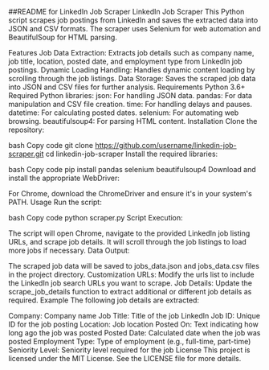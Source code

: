 ##README for LinkedIn Job Scraper
LinkedIn Job Scraper
This Python script scrapes job postings from LinkedIn and saves the extracted data into JSON and CSV formats. The scraper uses Selenium for web automation and BeautifulSoup for HTML parsing.

Features
Job Data Extraction: Extracts job details such as company name, job title, location, posted date, and employment type from LinkedIn job postings.
Dynamic Loading Handling: Handles dynamic content loading by scrolling through the job listings.
Data Storage: Saves the scraped job data into JSON and CSV files for further analysis.
Requirements
Python 3.6+
Required Python libraries:
json: For handling JSON data.
pandas: For data manipulation and CSV file creation.
time: For handling delays and pauses.
datetime: For calculating posted dates.
selenium: For automating web browsing.
beautifulsoup4: For parsing HTML content.
Installation
Clone the repository:

bash
Copy code
git clone https://github.com/username/linkedin-job-scraper.git
cd linkedin-job-scraper
Install the required libraries:

bash
Copy code
pip install pandas selenium beautifulsoup4
Download and install the appropriate WebDriver:

For Chrome, download the ChromeDriver and ensure it's in your system's PATH.
Usage
Run the script:

bash
Copy code
python scraper.py
Script Execution:

The script will open Chrome, navigate to the provided LinkedIn job listing URLs, and scrape job details.
It will scroll through the job listings to load more jobs if necessary.
Data Output:

The scraped job data will be saved to jobs_data.json and jobs_data.csv files in the project directory.
Customization
URLs: Modify the urls list to include the LinkedIn job search URLs you want to scrape.
Job Details: Update the scrape_job_details function to extract additional or different job details as required.
Example
The following job details are extracted:

Company: Company name
Job Title: Title of the job
LinkedIn Job ID: Unique ID for the job posting
Location: Job location
Posted On: Text indicating how long ago the job was posted
Posted Date: Calculated date when the job was posted
Employment Type: Type of employment (e.g., full-time, part-time)
Seniority Level: Seniority level required for the job
License
This project is licensed under the MIT License. See the LICENSE file for more details.
